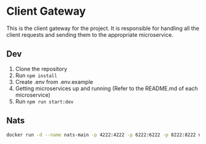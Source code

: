 # Client Gateway

This is the client gateway for the project. It is responsible for handling all the client requests and sending them to the appropriate microservice.

## Dev

1. Clone the repository
2. Run `npm install`
3. Create .env from .env.example
4. Getting microservices up and running (Refer to the README.md of each microservice)
5. Run `npm run start:dev`

## Nats

```bash
docker run -d --name nats-main -p 4222:4222 -p 6222:6222 -p 8222:8222 nats
```
